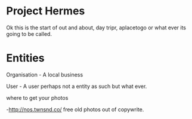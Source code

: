 Project Hermes
=============

Ok this is the start of out and about, day tripr, aplacetogo or what ever its going to be called.


Entities
=============

Organisation - A local business

User - A user perhaps not a entity as such but what ever.




where to get your photos

-http://nos.twnsnd.co/ free old photos out of copywrite.

